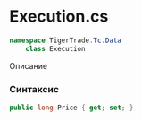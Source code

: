 
# Execution.cs
```csharp
namespace TigerTrade.Tc.Data  
    class Execution
```

Описание

### Синтаксис
```csharp
public long Price { get; set; }
```
